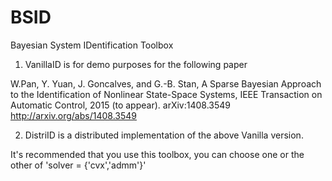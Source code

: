 # BSID
Bayesian System IDentification Toolbox

1. VanillaID is for demo purposes for the following paper

W.Pan, Y. Yuan, J. Goncalves, and G.-B. Stan, A Sparse Bayesian Approach to the Identification of Nonlinear State-Space Systems, IEEE Transaction on Automatic Control, 2015 (to appear). arXiv:1408.3549 http://arxiv.org/abs/1408.3549

2. DistriID is a distributed implementation of the above Vanilla version.   

It's recommended that you use this toolbox, you can choose one or the other of 'solver = {'cvx','admm'}' 


